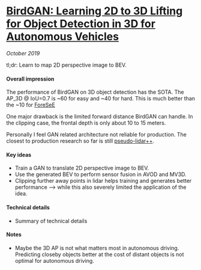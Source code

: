 # [BirdGAN: Learning 2D to 3D Lifting for Object Detection in 3D for Autonomous Vehicles](https://arxiv.org/abs/1904.08494)

_October 2019_

tl;dr: Learn to map 2D perspective image to BEV.

#### Overall impression
The performance of BirdGAN on 3D object detection has the SOTA. The AP_3D @ IoU=0.7 is ~60 for easy and ~40 for hard. This is much better than the ~10 for [ForeSeE](foresee_mono3dod.md)

One major drawback is the limited forward distance BirdGAN can handle. In the clipping case, the frontal depth is only about 10 to 15 meters. 

Personally I feel GAN related architecture not reliable for production. The closest to production research so far is still [pseudo-lidar++](pseudo_lidar++.md).

#### Key ideas
- Train a GAN to translate 2D perspective image to BEV. 
- Use the generated BEV to perform sensor fusion in AVOD and MV3D. 
- Clipping further away points in lidar helps training and generates better performance --> while this also severely limited the application of the idea.

#### Technical details
- Summary of technical details

#### Notes
- Maybe the 3D AP is not what matters most in autonomous driving. Predicting closeby objects better at the cost of distant objects is not optimal for autonomous driving.